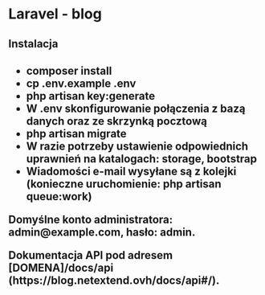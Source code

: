 <h1>Laravel - blog</h1>

<h2>Instalacja<h2>
<ul>
    <li>composer install</li>
    <li>cp .env.example .env</li>
    <li>php artisan key:generate</li>
    <li>W .env skonfigurowanie połączenia z bazą danych oraz ze skrzynką pocztową</li>
    <li>php artisan migrate</li>
    <li>W razie potrzeby ustawienie odpowiednich uprawnień na katalogach: storage, bootstrap</li>
    <li>Wiadomości e-mail wysyłane są z kolejki (konieczne uruchomienie: php artisan queue:work)</li>
</ul>

<p>
    Domyślne konto administratora: admin@example.com, hasło: admin.
</p>
<p>
    Dokumentacja API pod adresem [DOMENA]/docs/api (https://blog.netextend.ovh/docs/api#/).
</p>
